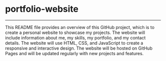 # portfolio-website
___
This README file provides an overview of this GitHub project, which is to create a personal website to showcase my projects. The website will include information about me, my skills, my portfolio, and my contact details. The website will use HTML, CSS, and JavaScript to create a responsive and interactive design. The website will be hosted on GitHub Pages and will be updated regularly with new projects and features.
